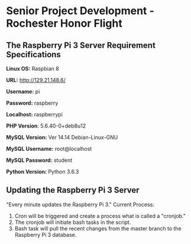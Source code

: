 # Senior Project Development - Rochester Honor Flight
## The Raspberry Pi 3 Server Requirement Specifications

**Linux OS:** Raspbian 8

**URL:** http://129.21.148.6/ 

**Username:** pi

**Password:** raspberry

**Localhost:** raspberrypi

**PHP Version**: 5.6.40-0+deb8u12

**MySQL Version:** Ver 14.14 Debian-Linux-GNU

**MySQL Username:** root@localhost

**MySQL Password:** student

**Python Version:** Python 3.6.3


## Updating the Raspberry Pi 3 Server
"Every minute updates the Raspberry Pi 3."
Current Process: 
1. Cron will be triggered and create a process what is called a "cronjob."
2. The cronjob will initiate bash tasks in the script. 
3. Bash task will pull the recent changes from the master branch to the Raspberry Pi 3 database. 
